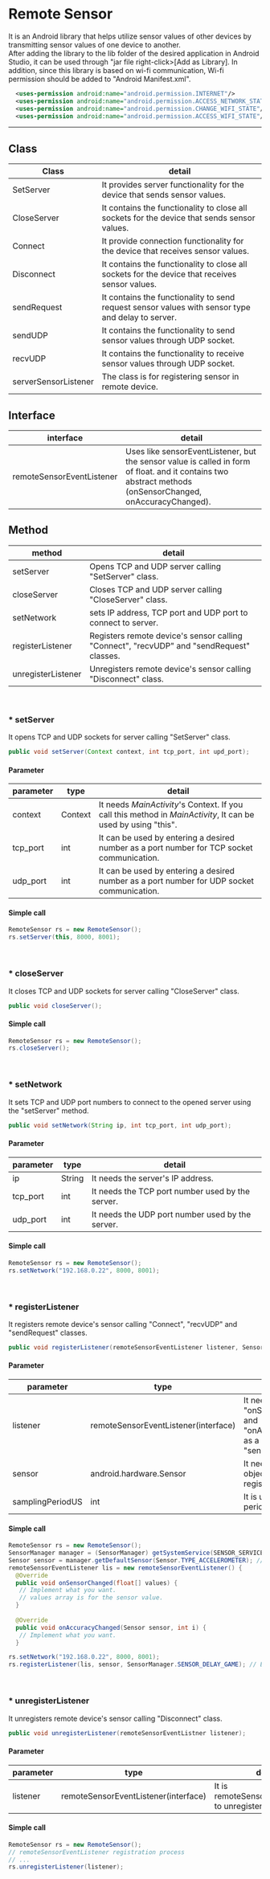 # Remote Sensor

It is an Android library that helps utilize sensor values of other devices by transmitting sensor values of one device to another.   
After adding the library to the lib folder of the desired application in Android Studio, it can be used through "jar file right-click>[Add as Library]. In addition, since this library is based on wi-fi communication, Wi-fi permission should be added to "Android Manifest.xml".
~~~ xml
  <uses-permission android:name="android.permission.INTERNET"/>
  <uses-permission android:name="android.permission.ACCESS_NETWORK_STATE"/>
  <uses-permission android:name="android.permission.CHANGE_WIFI_STATE"/>
  <uses-permission android:name="android.permission.ACCESS_WIFI_STATE"/>
~~~ 
***
## Class

|Class|detail|
|------|------|
|SetServer|It provides server functionality for the device that sends sensor values.|
|CloseServer|It contains the functionality to close all sockets for the device that sends sensor values.|
|Connect|It provide connection functionality for the device that receives sensor values.|
|Disconnect|It contains the functionality to close all sockets for the device that receives sensor values.|
|sendRequest|It contains the functionality to send request sensor values with sensor type and delay to server.| 
|sendUDP|It contains the functionality to send sensor values through UDP socket.|
|recvUDP|It contains the functionality to receive sensor values through UDP socket.|
|serverSensorListener|The class is for registering sensor in remote device.|
   
   
## Interface

|interface|detail|
|------|------|
|remoteSensorEventListener|Uses like sensorEventListener, but the sensor value is called in form of float. and it contains two abstract methods (onSensorChanged, onAccuracyChanged).|

## Method

|method|detail|
|------|------|
|setServer|Opens TCP and UDP server calling "SetServer" class.|
|closeServer|Closes TCP and UDP server calling "CloseServer" class.|
|setNetwork|sets IP address, TCP port and UDP port to connect to server.|
|registerListener|Registers remote device's sensor calling "Connect", "recvUDP" and "sendRequest" classes.|
|unregisterListener|Unregisters remote device's sensor calling "Disconnect" class.|
   
</br>
   
### * **setServer**   
It opens TCP and UDP sockets for server calling "SetServer" class.
~~~ java
public void setServer(Context context, int tcp_port, int upd_port);
~~~   

#### Parameter
|parameter|type|detail|
|---------|----|------|
|context|Context|It needs *MainActivity*'s Context. If you call this method in *MainActivity*, It can be used by using "this".|
|tcp_port|int|It can be used by entering a desired number as a port number for TCP socket communication.|
|udp_port|int|It can be used by entering a desired number as a port number for UDP socket communication.|

#### Simple call
~~~ java
RemoteSensor rs = new RemoteSensor();
rs.setServer(this, 8000, 8001);
~~~

</br>

### * **closeServer**
It closes TCP and UDP sockets for server calling "CloseServer" class. 
~~~ java
public void closeServer();
~~~
  

#### Simple call
~~~ java
RemoteSensor rs = new RemoteSensor();
rs.closeServer();
~~~

</br>

### * **setNetwork**

It sets TCP and UDP port numbers to connect to the opened server using the "setServer" method. 
~~~ java
public void setNetwork(String ip, int tcp_port, int udp_port);
~~~  

#### Parameter
|parameter|type|detail|
|---------|----|------|
|ip|String|It needs the server's IP address.|
|tcp_port|int|It needs the TCP port number used by the server.|
|udp_port|int|It needs the UDP port number used by the server.|

#### Simple call
~~~ java
RemoteSensor rs = new RemoteSensor();
rs.setNetwork("192.168.0.22", 8000, 8001);
~~~

</br>

### * **registerListener**

It registers remote device's sensor calling "Connect", "recvUDP" and "sendRequest" classes. 
~~~ java
public void registerListener(remoteSensorEventListener listener, Sensor sensor, int samplingPeriodUS);
~~~  

#### Parameter
|parameter|type|detail|
|---------|----|------|
|listener|remoteSensorEventListener(interface)|It needs to implement "onSensorChanged" and "onAccuracyChanged" as a substitute for "sensorEventListener".|
|sensor|android.hardware.Sensor|It needs the sensor object you want to register.|
|samplingPeriodUS|int|It is used to set delay period for sensor.|

#### Simple call
~~~ java
RemoteSensor rs = new RemoteSensor();
SensorManager manager = (SensorManager) getSystemService(SENSOR_SERVICE);
Sensor sensor = manager.getDefaultSensor(Sensor.TYPE_ACCELEROMETER); // Enter the sensor you want.
remoteSensorEventListener lis = new remoteSensorEventListener() {
  @Override
  public void onSensorChanged(float[] values) {
   // Implement what you want.
   // values array is for the sensor value.
  }
  
  @Override
  public void onAccuracyChanged(Sensor sensor, int i) {
   // Implement what you want.  
  }

rs.setNetwork("192.168.0.22", 8000, 8001);
rs.registerListener(lis, sensor, SensorManager.SENSOR_DELAY_GAME); // Enter the delay you want.
~~~


</br>

### * **unregisterListener**
It unregisters remote device's sensor calling "Disconnect" class. 
~~~ java
public void unregisterListener(remoteSensorEventListner listener);
~~~
#### Parameter
|parameter|type|detail|
|---------|----|------|
|listener|remoteSensorEventListener(interface)|It is remoteSensorEventListener to unregister.|

#### Simple call
~~~ java
RemoteSensor rs = new RemoteSensor();
// remoteSensorEventListener registration process
// ...
rs.unregisterListener(listener);
~~~

